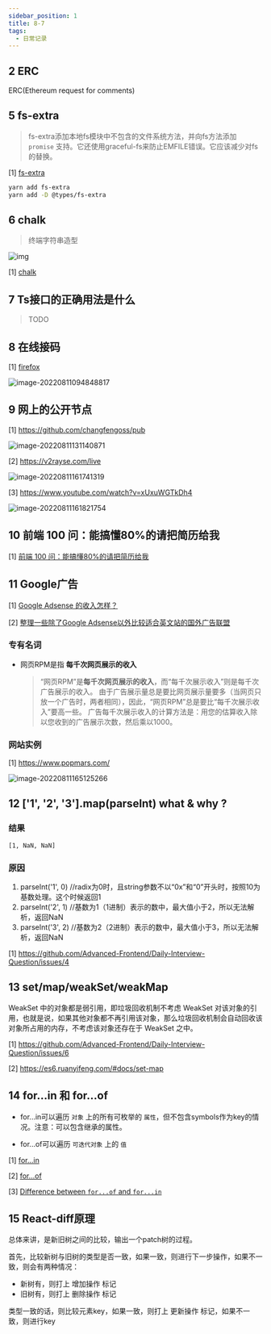 ```yaml
---
sidebar_position: 1
title: 8-7
tags:
  - 日常记录
---
```




## 2 ERC

ERC(Ethereum request for comments)

## 5 fs-extra

> fs-extra添加本地fs模块中不包含的文件系统方法，并向fs方法添加 `promise` 支持。它还使用graceful-fs来防止EMFILE错误。它应该减少对fs的替换。

[1] [fs-extra](https://www.npmjs.com/package/fs-extra)

```sh
yarn add fs-extra
yarn add -D @types/fs-extra
```

## 6 chalk

> 终端字符串造型

![img](https://cdn.gincool.com/img/screenshot.png)

[1] [chalk](https://github.com/chalk/chalk)

## 7 Ts接口的正确用法是什么

> TODO

## 8 在线接码

[1] [firefox](https://firefox.fun/Manage/console.aspx)

![image-20220811094848817](https://cdn.gincool.com/img/image-20220811094848817.png)

## 9 网上的公开节点

[1] https://github.com/changfengoss/pub

![image-20220811131140871](https://cdn.gincool.com/img/image-20220811131140871.png)

[2] https://v2rayse.com/live

![image-20220811161741319](https://cdn.gincool.com/img/image-20220811161741319.png)

[3] https://www.youtube.com/watch?v=xUxuWGTkDh4

![image-20220811161821754](https://cdn.gincool.com/img/image-20220811161821754.png)

## 10 前端 100 问：能搞懂80%的请把简历给我

[1] [前端 100 问：能搞懂80%的请把简历给我](https://github.com/yygmind/blog/issues/43)

## 11 Google广告

[1] [Google Adsense 的收入怎样？](https://www.zhihu.com/question/19749998)

[2] [整理一些除了Google Adsense以外比较适合英文站的国外广告联盟](https://blog.csdn.net/zzyy17/article/details/106016100)

### 专有名词

- 网页RPM是指 **每千次网页展示的收入**

  > “网页RPM”是**每千次网页展示的收入**，而“每千次展示收入”则是每千次广告展示的收入。 由于广告展示量总是要比网页展示量要多（当网页只放一个广告时，两者相同），因此，“网页RPM”总是要比“每千次展示收入”要高一些。 广告每千次展示收入的计算方法是：用您的估算收入除以您收到的广告展示次数，然后乘以1000。

### 网站实例

[1] https://www.popmars.com/

![image-20220811165125266](https://cdn.gincool.com/img/image-20220811165125266.png)

## 12 ['1', '2', '3'].map(parseInt) what & why ?

### 结果

```sh
[1, NaN, NaN]
```

### 原因

1. parseInt('1', 0) //radix为0时，且string参数不以“0x”和“0”开头时，按照10为基数处理。这个时候返回1
2. parseInt('2', 1) //基数为1（1进制）表示的数中，最大值小于2，所以无法解析，返回NaN
3. parseInt('3', 2) //基数为2（2进制）表示的数中，最大值小于3，所以无法解析，返回NaN

[1] https://github.com/Advanced-Frontend/Daily-Interview-Question/issues/4

## 13 set/map/weakSet/weakMap

WeakSet 中的对象都是弱引用，即垃圾回收机制不考虑 WeakSet 对该对象的引用，也就是说，如果其他对象都不再引用该对象，那么垃圾回收机制会自动回收该对象所占用的内存，不考虑该对象还存在于 WeakSet 之中。

[1] https://github.com/Advanced-Frontend/Daily-Interview-Question/issues/6

[2] https://es6.ruanyifeng.com/#docs/set-map

## 14 for...in 和 for...of

- for...in可以遍历 `对象` 上的所有可枚举的 `属性`，但不包含symbols作为key的情况。注意：可以包含继承的属性。

- for...of可以遍历 `可迭代对象` 上的 `值`

[1] [for...in](https://developer.mozilla.org/en-US/docs/Web/JavaScript/Reference/Statements/for...in)

[2] [for...of](https://developer.mozilla.org/en-US/docs/Web/JavaScript/Reference/Statements/for...of)

[3] [Difference between `for...of` and `for...in`](https://developer.mozilla.org/en-US/docs/Web/JavaScript/Reference/Statements/for...of#difference_between_for...of_and_for...in)

## 15 React-diff原理

总体来讲，是新旧树之间的比较，输出一个patch树的过程。

首先，比较新树与旧树的类型是否一致，如果一致，则进行下一步操作，如果不一致，则会有两种情况：

- 新树有，则打上 增加操作 标记
- 旧树有，则打上 删除操作 标记

类型一致的话，则比较元素key，如果一致，则打上 更新操作 标记，如果不一致，则进行key

